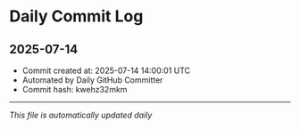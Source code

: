 # Daily Commit Log

## 2025-07-14

- Commit created at: 2025-07-14 14:00:01 UTC
- Automated by Daily GitHub Committer
- Commit hash: kwehz32mkm

---
*This file is automatically updated daily*